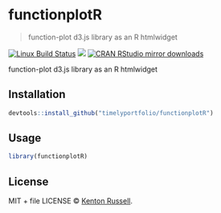 
# functionplotR

> function-plot d3.js library as an R htmlwidget

[![Linux Build Status](https://travis-ci.org//functionplotR.svg?branch=master)](https://travis-ci.org//functionplotR)
[![](http://www.r-pkg.org/badges/version/functionplotR)](http://www.r-pkg.org/pkg/functionplotR)
[![CRAN RStudio mirror downloads](http://cranlogs.r-pkg.org/badges/functionplotR)](http://www.r-pkg.org/pkg/functionplotR)


function-plot d3.js library as an R htmlwidget

## Installation

```r
devtools::install_github("timelyportfolio/functionplotR")
```

## Usage

```r
library(functionplotR)
```

## License

MIT + file LICENSE © [Kenton Russell](https://github.com/timelyportfolio).
